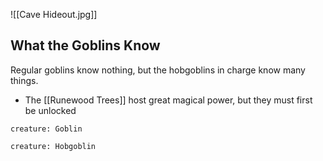 
![[Cave Hideout.jpg]]

## What the Goblins Know

Regular goblins know nothing, but the hobgoblins in charge know many things.

- The [[Runewood Trees]] host great magical power, but they must first be unlocked


```statblock
creature: Goblin
```
```statblock
creature: Hobgoblin
```

